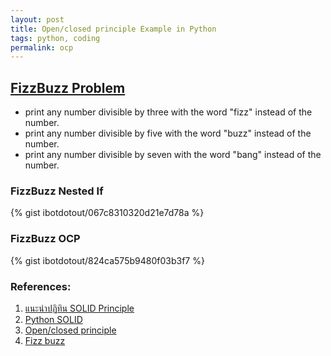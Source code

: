 ```yaml
---
layout: post
title: Open/closed principle Example in Python
tags: python, coding
permalink: ocp
---
```


## [FizzBuzz Problem](https://en.wikipedia.org/wiki/Fizz_buzz)
* print any number divisible by three with the word "fizz" instead of
the number.
* print any number divisible by five with the word "buzz" instead of
the number.
* print any number divisible by seven with the word "bang" instead of
the number.

### FizzBuzz Nested If

{% gist ibotdotout/067c8310320d21e7d78a %}

### FizzBuzz OCP

{% gist ibotdotout/824ca575b9480f03b3f7 %}


### References:
1. [แนะนำปฏิทิน SOLID
   Principle](http://www.somkiat.cc/solid-principle-calendar/)
2. [Python SOLID](http://www.slideshare.net/DrTrucho/python-solid)
3. [Open/closed principle](https://en.wikipedia.org/wiki/Open/closed_principle)
4. [Fizz buzz](https://en.wikipedia.org/wiki/Fizz_buzz)
